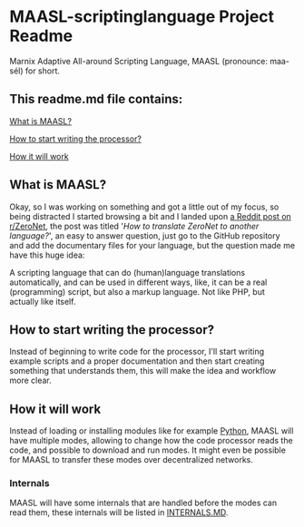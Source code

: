 # MAASL-scriptinglanguage Project Readme
 Marnix Adaptive All-around Scripting Language, MAASL (pronounce: maa-sél) for short.

## This readme.md file contains:

[What is MAASL?](#what-is-maasl)

[How to start writing the processor?](#how-to-start-writing-the-processor)

[How it will work](#how-it-will-work)

## What is MAASL?

Okay, so I was working on something and got a little out of my focus, so being distracted I started browsing a bit and I landed upon [a Reddit post on r/ZeroNet](https://www.reddit.com/r/zeronet/comments/fklzbv/how_to_translate_zeronet_to_another_language/), the post was titled '*How to translate ZeroNet to another language?*', an easy to answer question, just go to the GitHub repository and add the documentary files for your language, but the question made me have this huge idea:

A scripting language that can do (human)language translations automatically, and can be used in different ways, like, it can be a real (programming) script, but also a markup language. Not like PHP, but actually like itself.

## How to start writing the processor?

Instead of beginning to write code for the processor, I'll start writing example scripts and a proper documentation and then start creating something that understands them, this will make the idea and workflow more clear.

## How it will work

Instead of loading or installing modules like for example [Python](https://docs.python.org/3/tutorial/modules.html), MAASL will have multiple modes, allowing to change how the code processor reads the code, and possible to download and run modes. It might even be possible for MAASL to transfer these modes over decentralized networks.

### Internals

MAASL will have some internals that are handled before the modes can read them, these internals will be listed in [INTERNALS.MD](docs/INTERNALS/index.md).

